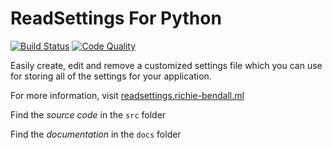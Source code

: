 # ReadSettings For Python

[![Build Status](https://img.shields.io/travis/Richienb/readsettings-python/master.svg?style=for-the-badge)](https://github.com/Richienb/readsettings-python)
[![Code Quality](https://www.codefactor.io/repository/github/richienb/readsettings-python/badge?style=for-the-badge)](https://www.codefactor.io/repository/github/richienb/readsettings-python)

Easily create, edit and remove a customized settings file which you can use for storing all of the settings for your application.

For more information, visit [readsettings.richie-bendall.ml](https://readsettings.richie-bendall.ml/)

Find the _source code_ in the `src` folder

Find the _documentation_ in the `docs` folder
